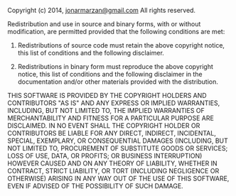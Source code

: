 Copyright (c) 2014, <jonarmarzan@gmail.com>
All rights reserved.

Redistribution and use in source and binary forms, with or without modification, 
are permitted provided that the following conditions are met:

 1. Redistributions of source code must retain the above copyright notice, 
    this list of conditions and the following disclaimer.

 2. Redistributions in binary form must reproduce the above copyright notice, 
    this list of conditions and the following disclaimer in the documentation and/or 
    other materials provided with the distribution.

THIS SOFTWARE IS PROVIDED BY THE COPYRIGHT HOLDERS AND CONTRIBUTORS "AS IS" AND 
ANY EXPRESS OR IMPLIED WARRANTIES, INCLUDING, BUT NOT LIMITED TO, THE IMPLIED WARRANTIES 
OF MERCHANTABILITY AND FITNESS FOR A PARTICULAR PURPOSE ARE DISCLAIMED. IN NO EVENT 
SHALL THE COPYRIGHT HOLDER OR CONTRIBUTORS BE LIABLE FOR ANY DIRECT, INDIRECT, INCIDENTAL,
SPECIAL, EXEMPLARY, OR CONSEQUENTIAL DAMAGES (INCLUDING, BUT NOT LIMITED TO, PROCUREMENT OF
SUBSTITUTE GOODS OR SERVICES; LOSS OF USE, DATA, OR PROFITS; OR BUSINESS INTERRUPTION) 
HOWEVER CAUSED AND ON ANY THEORY OF LIABILITY, WHETHER IN CONTRACT, STRICT LIABILITY, OR 
TORT (INCLUDING NEGLIGENCE OR OTHERWISE) ARISING IN ANY WAY OUT OF THE USE OF THIS SOFTWARE, 
EVEN IF ADVISED OF THE POSSIBILITY OF SUCH DAMAGE.
